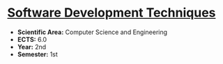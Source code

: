 # [Software Development Techniques](https://www.isel.pt/en/leic/software-development-techniques)

* **Scientific Area:** Computer Science and Engineering
* **ECTS:** 6.0
* **Year:** 2nd
* **Semester:** 1st
